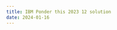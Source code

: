 ```yaml
---
title: IBM Ponder this 2023 12 solution
date: 2024-01-16
---
```

<link rel="stylesheet" href="/Yi-blog/css/styles.css">
    <script src='https://cdnjs.cloudflare.com/ajax/libs/jquery/3.1.1/jquery.min.js' type='text/javascript'/>
    <script src='https://cdnjs.cloudflare.com/ajax/libs/highlight.js/9.9.0/highlight.min.js' type='text/javascript'/>
    <script src='https://cdnjs.cloudflare.com/ajax/libs/showdown/1.6.2/showdown.min.js' type='text/javascript'/>
    <link href='https://cdnjs.cloudflare.com/ajax/libs/highlight.js/9.9.0/styles/default.min.css' id='markdown' rel='stylesheet'/>
    
    <script>
        function loadScript(src){
          return new Promise(function(resolve, reject){
            let script = document.createElement(&#39;script&#39;);
            script.src = src;
            script.onload = () =&gt; resolve(script);
            script.onerror = () =&gt; reject(new Error(`Script load error for ${src}`));
            document.head.append(script);
          });
        }
        loadScript(&quot;https://yjian012.github.io/Yi-blog/js/markdown-highlight-in-blogger.js&quot;).then(script=&gt;loadScript(&quot;https://yjian012.github.io/Yi-blog/js/scripts.js&quot;));
      //https://mxp22.surge.sh/markdown-highlight-in-blogger.js
    </script>
<pre>
Since the solution is <a href="https://research.ibm.com/haifa/ponderthis/solutions/December2023.html">posted today</a>, I'll share my solution below.
Problem description is <a href="https://research.ibm.com/haifa/ponderthis/challenges/December2023.html">here</a>.

When I saw this problem, the first thing that came to my mind is, to find a proper coordinate system. It's natural to consider the following coordinate system:
</pre>
![image](coor.png)
<pre>
where $x$ and $y$ axis make $60^\circ$. The distance from a point at $(i,j)$ to the origin is, $d=\sqrt{i^2+j^2-2ij\cos(120^\circ)}=\sqrt{i^2+j^2+ij}$.
Next, considering the symmetry, we only need to consider the points that's within $30^\circ$ to $x$ axis, or equavalently, from $30^\circ$ to $60^\circ$, i.e. $j\geq i$.
So, our goal is finding all the $r$s such that 
  $i\geq 1,j\geq i$,
  $d=i^2+ij+j^2$ is not a perfect square,
  $\lfloor\sqrt{d}\rfloor=r$
has exactly $10^6$ distinct solutions for $d$.

Let's estimate the number of solutions for a given $r$. It's easy to find the density of the points, $2/\sqrt 3$, and the area of the ring is close to $2\pi r$, so there are about $4\pi r/\sqrt 3$ points. If we only consider $1/12$ of the ring, there are $\pi r / 3\sqrt 3\approx 0.6r$ points. But a finite proportion of the points are on the circle, and different points may have the same distance, so the actual ratio should be smaller than $0.6$.

To calculate exactly how many points with different distances are there inside the ring of radius $r$, the range of $i$ is from $\lceil r/\sqrt 3\rceil$ to $r$, and we can find the range of $j$ by solving the quadratic equation. Iterating through them and using a hash set to exclude the duplicate distances, we can find the result.

The first few numbers show that the ratio at arond $r=300$ is about $0.4$. As $i$ and $j$ increase, intuitively, the probability that multiple $(i,j)$ pairs give the same $d$ may increase, so the ratio may decrease slowly. At $r=1000$, the ratio lowers to $0.342$.

But we're not sure how fast it decreases, so it's hard to estimate where exactly we should start at. Typically this kind of estimation can be solved by binary search. A simple binary search gives:
  rupper=4313299,rlower=4313298,cnt=1000021
The ratio is about $0.232$. So, the next question is, where exactly should we start at? Let's try $431000$. The first few results are,
  r=4310000,cnt=999403
  r=4310001,cnt=999559
  r=4310002,cnt=999355
  r=4310003,cnt=999195
  r=4310004,cnt=998994
  r=4310005,cnt=999449
  r=4310006,cnt=999391
  r=4310007,cnt=999828
  r=4310008,cnt=998551
  r=4310009,cnt=999375
  r=4310010,cnt=999272
  r=4310011,cnt=999473
  r=4310012,cnt=999175
  r=4310013,cnt=999477
It seems that it's quite safe to start from here, since although it fluctuates, it's still more or less far from 1000000.
But is that true? Let's see a bit more results...
  r=4310052,cnt=999996
  r=4310062,cnt=1000173
Damn! This shows the possiblity that we are missing some results that are less than 4310000.

Using a larger range, I got
  4305000 -> 998172
  4320000 -> 1001878
A 2000 gap seems safe enough, although it's not guaranteed. Let's use this range to start with.

Since the result fluctuates a lot, to find a single solution is not much different from finding all the solutions. We just simply check all the radii in range. But from the hint, it's much easier to find the palindrome solution, since the choices are much fewer. We just need to check 430?034 and 431?134. The result is 4313134.

To find the other solutions, we must check all the 15000 radii. Now, performance becomes an issue. It would take about 13 hours for the python program that I first wrote to complete.
Then I realized that, the numbers are not that huge, they fit in "int" type in C++, and the squares can be stored in a "long long". And indeed, it's much faster.

Then I thought, can I accelerate it further with parallelization? I was thinking of openMP, but while I browse relevant information, I learned that there's class for parallelization in C++17 STL. So, I figured out how to use "std::execution::par" to run the functions in parallel, which sped up the program by a factor of the number of cores, which is 4.

With some simplification to the logic, so that "sqrt()" is only called once in the calculation for each x-coordinate and radius where the rest are all integer operations, I managed to get the result in 5038.41s. The time per each radius is 5038.41s/15000 = 0.336s, really fast. Even without the multi-core parallelization, it would still be about 1.34s per radius, much faster than the speed they show on the solution page.

I also considered GPU acceleration, but apparently I couldn't simply put an STL hash set inside a CUDA kernel. I noticed that there are open source hash set implementations for CUDA, but it's probably not easy to integrate them into google colab. Anyway, I'll look into them when it's necessary.

Since the computation was pretty fast, I ran it again to do some statistics. The results are,

  4310930,4311298,4312919,4313134,4313718,
  First over:r=4308795,cnt=1000034
  Min in range:r=4309083,cnt=998488
  Max in range:r=4315454,cnt=1001567
  Last under:r=4316001,cnt=999942

, where the first row are the results, "First over" is the first radius whose count is greater or equal to 1000000, "Min in range" is the minimum count after "First over", and "Max in range" is the maximum before "Last under", which is the last radius whose count is below 1000000.

So, this supports the justification to start from 4305000 and end at 4320000, since there are fairly large gaps between them and "First over" and "Last under" respectively. It's unlikely that we're missing a solution outside the range.

I made a histogram of counts in the range from "First over" to "Last under" and fit it to a normal distribution:
</pre>
![image](fit gaussian.png)
<pre>
It looks close but there're definitely visible discrepancies. The sudden decrease near the boundary may be due to the cut-off, since if I extend the boundary, there will be more numbers filling in. So it's probably better to exclude the numbers that are close to the boundary. But even without them, the fit is still kind of off. I wonder what kind of distribution it is...
</pre>
<hr>
<h4>Update with CUDA (2024 01 21):</h4>
<pre>
At first, I considered running multiple radii and sort the result, but it's about 5 times slower (about 7 hours), which is expected because sorting is slow. Then, I thought about counting sort again. It takes much more space and time than a hash set if the numbers only cover a small portion of the range, but it can be easily parallelized. The ratio of squared radii to range is about $\frac{10^6}{(4.3\times 10^6+1)^2-(4.3\times 10^6)^2}\approx\frac{1}{8.6}$. It's not too bad.

Next is to determine how many radii I can run at the same time. If I use long long type, with 128 radii, the range is about $128*2*4320000\approx 2^{30}$ long long numbers, which takes about 8GB. But I just need to store 0 and 1 in the range, and later sum over them to get the count of radii, which is about 10^6*128, still far from the maximum of int type. So, with int type, I can run 200 radii in parallel, which takes about 6.4GB.

Next is to assign the points to the kernel and mark their squared radii to 1. The points are in a long arc of a narrow ring. It's impossible to know where the point should be for a certain thread if I only want to run the points inside the region. So, at first I just precompute all the coordinates, then I can check each of them, since now they're in a one dimension array.

Finally, to find the number of squared radii between two radii, I need to sum over the data in range, so the count at radius r is the difference between the sum at the next radius and the one at this radius, count[$r$]=sum[$(r+1)^2-1$]-sum[$r^2$]. I wondered if there's an efficient algorithm to do this in parallel, but at first I just did a simple summation on CPU.

This version of the program took 5313.97s - it's actually slower, because most of the work was still done on CPU, and there's extra effort to copy data from ram to GPU and back. While the program was running, I thought about how to improve it.

First, I thought about how to do prefix sum in parallel. In a minute, I came up with an O(log n) steps algorithm - but it requires that O(n) threads can run in parallel, which is probably not feasible in many situations. I figured that there must already be research on this, so I searched about it. Apparently what I found was the "<a href="https://developer.nvidia.com/gpugems/gpugems3/part-vi-gpu-computing/chapter-39-parallel-prefix-sum-scan-cuda">Naive Parallel Scan</a>". I looked for the implementation of the efficient algorithm (bank-conflict-free Blelloch algorithm) and noticed that the cub library has this function, and it's included in the cccl.

Next, to get the coordinates of the points in parallel, I must put them in a parallelogram, 60 degrees slanted to the left or to the right. It's impossible to fit them all in the same parallelogram - there's too much empty space, since they are in a very narrow ring. So, I can only take a small portion at a time, and find the parallelogram that covers it entirely. The smaller the height, the less wasted space, but it needs to have enough numbers so that running them in parallel is beneficial.

After all of the above are integrated to the program, this is how it works:
--First I cut the range 4305000 -> 4320000 into steps with step size 200.
----Each region, which is 1/12 of the ring between radius r and r+200, are further cut horizontally where the height is in steps of 128.
------Each piece is extended to a parallelogram, and the coordinates of each point inside the parallelogram is computed in a CUDA kernel, and if the squared radius is in range, it marks the data at that location to 1.
----When all the pieces for a radius step are done, the cub prefix sum function is called to get the summations. Then another cuda kernel reads the summations at the two squared radii for each radius, subtracts them, and writes to the counts.
--Finally the counts are copied to the host and I get the results.

Guess how long did this version of the program take? 88.859s!!! More than 56 times speed up, it took 5.92ms per radius on average. It used about 1G system ram and about 13G GPU ram at peak, because the calculation of prefix sum requires the same amount of space for the destination, which is another 6.4GB.

I learned a lot in the process of writing this program, e.g. the Blelloch algorithm for prefix sum, how to debug cuda functions, etc. And the result is very satisfying!
</pre>